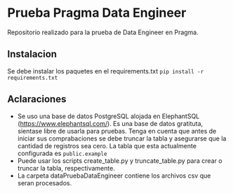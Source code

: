 # Prueba Pragma Data Engineer
Repositorio realizado para la prueba de Data Engineer en Pragma.

## Instalacion
Se debe instalar los paquetes en el requirements.txt 
```pip install -r requirements.txt```


## Aclaraciones

* Se uso una base de datos PostgreSQL alojada en ElephantSQL (https://www.elephantsql.com/). Es una base de datos gratituta, sientase libre de usarla para pruebas. Tenga en cuenta que antes de iniciar sus comprabaciones se debe truncar la tabla y asegurarse que la cantidad de registros sea cero. La tabla que esta actualmente configurada es ```public.example```
* Puede usar los scripts create_table.py y truncate_table.py para crear o truncar la tabla, respectivamente.
* La carpeta dataPruebaDataEngineer contiene los archivos csv que seran procesados.



